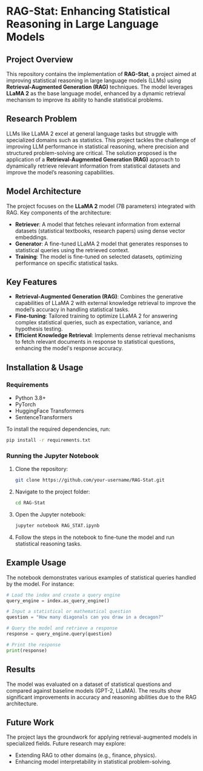 # RAG-Stat: Enhancing Statistical Reasoning in Large Language Models

## Project Overview

This repository contains the implementation of **RAG-Stat**, a project aimed at improving statistical reasoning in large language models (LLMs) using **Retrieval-Augmented Generation (RAG)** techniques. The model leverages **LLaMA 2** as the base language model, enhanced by a dynamic retrieval mechanism to improve its ability to handle statistical problems.

## Research Problem

LLMs like LLaMA 2 excel at general language tasks but struggle with specialized domains such as statistics. This project tackles the challenge of improving LLM performance in statistical reasoning, where precision and structured problem-solving are critical. The solution proposed is the application of a **Retrieval-Augmented Generation (RAG)** approach to dynamically retrieve relevant information from statistical datasets and improve the model’s reasoning capabilities.

## Model Architecture

The project focuses on the **LLaMA 2** model (7B parameters) integrated with RAG. Key components of the architecture:
- **Retriever**: A model that fetches relevant information from external datasets (statistical textbooks, research papers) using dense vector embeddings.
- **Generator**: A fine-tuned LLaMA 2 model that generates responses to statistical queries using the retrieved context.
- **Training**: The model is fine-tuned on selected datasets, optimizing performance on specific statistical tasks.

## Key Features

- **Retrieval-Augmented Generation (RAG)**: Combines the generative capabilities of LLaMA 2 with external knowledge retrieval to improve the model’s accuracy in handling statistical tasks.
- **Fine-tuning**: Tailored training to optimize LLaMA 2 for answering complex statistical queries, such as expectation, variance, and hypothesis testing.
- **Efficient Knowledge Retrieval**: Implements dense retrieval mechanisms to fetch relevant documents in response to statistical questions, enhancing the model's response accuracy.

## Installation & Usage

### Requirements
- Python 3.8+
- PyTorch
- HuggingFace Transformers
- SentenceTransformers

To install the required dependencies, run:
```bash
pip install -r requirements.txt
```

### Running the Jupyter Notebook

1. Clone the repository:
   ```bash
   git clone https://github.com/your-username/RAG-Stat.git
   ```
2. Navigate to the project folder:
   ```bash
   cd RAG-Stat
   ```
3. Open the Jupyter notebook:
   ```bash
   jupyter notebook RAG_STAT.ipynb
   ```
4. Follow the steps in the notebook to fine-tune the model and run statistical reasoning tasks.

## Example Usage

The notebook demonstrates various examples of statistical queries handled by the model. For instance:

```python
# Load the index and create a query engine
query_engine = index.as_query_engine()

# Input a statistical or mathematical question
question = "How many diagonals can you draw in a decagon?"

# Query the model and retrieve a response
response = query_engine.query(question)

# Print the response
print(response)
```

## Results

The model was evaluated on a dataset of statistical questions and compared against baseline models (GPT-2, LLaMA). The results show significant improvements in accuracy and reasoning abilities due to the RAG architecture.

## Future Work

The project lays the groundwork for applying retrieval-augmented models in specialized fields. Future research may explore:
- Extending RAG to other domains (e.g., finance, physics).
- Enhancing model interpretability in statistical problem-solving.
